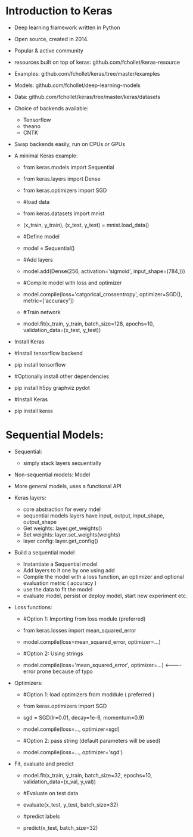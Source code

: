 # Introduction to Keras

  - Deep learning framework written in Python
  - Open source, created in 2014.
  - Popular & active community
  
  - resources built on top of keras: github.com/fchollet/keras-resource
  - Examples: github.com/fchollet/keras/tree/master/examples
  - Models: github.com/fchollet/deep-learning-models
  - Data: github.com/fchollet/keras/tree/master/keras/datasets
  
  - Choice of backends available:
    - Tensorflow
    - theano
    - CNTK    
  - Swap backends easily, run on CPUs or GPUs
  
  - A minimal Keras example:
  
    - from keras.models import Sequential
    - from keras.layers import Dense
    - from keras.optimizers import SGD
    
    - #load data
    - from keras.datasets import mnist
    - (x_train, y_train), (x_test, y_test) = mnist.load_data()
    
    - #Define model
    - model = Sequential()
    
    - #Add layers
    - model.add(Dense(256, activation='sigmoid', input_shape=(784,)))
    
    - #Compile model with loss and optimizer
    - model.compile(loss='catgorical_crossentropy', optimizer=SGD(), metric=['accuracy'])
    
    - #Train network
    - model.fit(x_train, y_train, batch_size=128, apochs=10, validation_data=(x_test, y_test))
    
  - Install Keras
  
  - #Install tensorflow backend
  - pip install tensorflow
  
  - #Optionally install other dependencies
  - pip install h5py graphviz pydot
  
  - #Install Keras
  - pip install keras
  
  
# Sequential Models:

  - Sequential:
    - simply stack layers sequentially
  - Non-sequential models: Model
  - More general models, uses a functional API
  
  - Keras layers:
    - core abstraction for every mdel
    - sequential models layers have input, output, input_shape, output_shape
    - Get weights: layer.get_weights()
    - Set weights: layer.set_weights(weights)
    - layer config: layer.get_config()
    
  - Build a sequential model
    - Instantiate a Sequential model
    - Add layers to it one by one using add
    - Compile the model with a loss function, an optimizer and optional evaluation metric ( accuracy )
    - use the data to fit the model
    - evaluate model, persist or deploy model, start new experiment etc.
  
  - Loss functions:
  
    - #Option 1: Importing from loss module (preferred)
    - from keras.losses import mean_squared_error
    - model.compile(loss=mean_squared_error, optimizer=...)
    
    - #Option 2: Using strings
    - model.compile(loss='mean_squared_error', optimizer=...) <---- error prone because of typo
    
  - Optimizers:
  
    - #Option 1: load optimizers from moddule ( preferred )
    - from keras.optimizers import SGD
    
    - sgd = SGD(lr=0.01, decay=1e-6, momentum=0.9)
    - model.compile(loss=..., optimizer=sgd)
    
    - #Option 2: pass string (default parameters will be used)
    - model.compile(loss=..., optimizer='sgd')
    
  - Fit, evaluate and predict
  
    - model.fit(x_train, y_train, batch_size=32, epochs=10, validation_data=(x_val, y_val))
    
    - #Evaluate on test data
    - evaluate(x_test, y_test, batch_size=32)
    
    - #predict labels
    - predict(x_test, batch_size=32)
    
    
  
  
